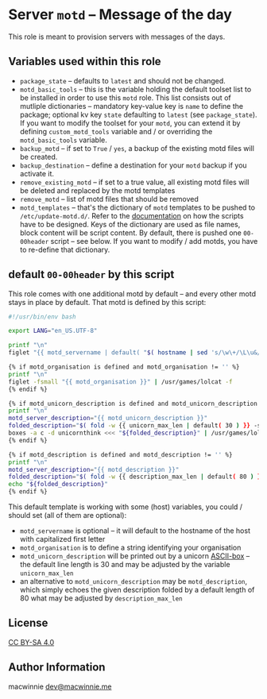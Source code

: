 # Server `motd` – Message of the day

This role is meant to provision servers with messages of the days.

## Variables used within this role

* `package_state` – defaults to `latest` and should not be changed.
* `motd_basic_tools` – this is the variable holding the default toolset list to be installed in order to use this `motd` role. This list consists out of mutliple dictionaries – mandatory key-value key is `name` to define the package; optional kv key `state` defaulting to `latest` (see `package_state`). If you want to modify the toolset for your `motd`, you can extend it by defining `custom_motd_tools` variable and / or overriding the `motd_basic_tools` variable.
* `backup_motd` – if set to `True` / `yes`, a backup of the existing motd files will be created.
* `backup_destination` – define a destination for your `motd` backup if you activate it.
* `remove_existing_motd` – if set to a true value, all existing motd files will be deleted and replaced by the motd templates
* `remove_motd` – list of motd files that should be removed
* `motd_templates` – that's the dictionary of `motd` templates to be pushed to `/etc/update-motd.d/`. Refer to the [documentation](http://manpages.ubuntu.com/manpages/focal/man5/update-motd.5.html) on how the scripts have to be designed. Keys of the dictionary are used as file names, block content will be script content. By default, there is pushed one `00-00header` script – see below. If you want to modify / add motds, you have to re-define that dictionary.

## default `00-00header` by this script

This role comes with one additional motd by default – and every other motd stays in place by default. That motd is defined by this script:

```sh
#!/usr/bin/env bash

export LANG="en_US.UTF-8"

printf "\n"
figlet "{{ motd_servername | default( "$( hostname | sed 's/\w\+/\L\u&/g' )" ) }}" | /usr/games/lolcat -f

{% if motd_organisation is defined and motd_organisation != '' %}
printf "\n"
figlet -fsmall "{{ motd_organisation }}" | /usr/games/lolcat -f
{% endif %}

{% if motd_unicorn_description is defined and motd_unicorn_description != '' %}
printf "\n"
motd_server_description="{{ motd_unicorn_description }}"
folded_description="$( fold -w {{ unicorn_max_len | default( 30 ) }} -s <<< "${motd_server_description}" )"
boxes -a c -d unicornthink <<< "${folded_description}" | /usr/games/lolcat -f
{% endif %}

{% if motd_description is defined and motd_description != '' %}
printf "\n"
motd_server_description="{{ motd_description }}"
folded_description="$( fold -w {{ description_max_len | default( 80 ) }} -s <<< "${motd_server_description}" )"
echo "${folded_description}"
{% endif %}

```

This default template is working with some (host) variables, you could / should set (all of them are optional):

* `motd_servername` is optional – it will default to the hostname of the host with capitalized first letter
* `motd_organisation` is to define a string identifying your organisation
* `motd_unicorn_description` will be printed out by a unicorn [ASCII-box](https://boxes.thomasjensen.com) – the default line length is 30 and may be adjusted by the variable `unicorn_max_len`
* an alternative to `motd_unicorn_description` may be `motd_description`, which simply echoes the given description folded by a default length of 80 what may be adjusted by `description_max_len`


## License

[CC BY-SA 4.0](https://creativecommons.org/licenses/by-sa/4.0/deed.en)

## Author Information

macwinnie <dev@macwinnie.me>
